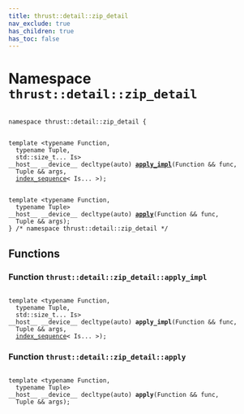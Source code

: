```yaml
---
title: thrust::detail::zip_detail
nav_exclude: true
has_children: true
has_toc: false
---
```


# Namespace `thrust::detail::zip_detail`

<code class="doxybook">
<span>namespace thrust::detail::zip&#95;detail {</span>
<br>
<span>template &lt;typename Function,</span>
<span>&nbsp;&nbsp;typename Tuple,</span>
<span>&nbsp;&nbsp;std::size_t... Is&gt;</span>
<span>__host__ __device__ decltype(auto) </span><span><b><a href="{{ site.baseurl }}/api/namespaces/namespacethrust_1_1detail_1_1zip__detail.html#function-apply-impl">apply&#95;impl</a></b>(Function && func,</span>
<span>&nbsp;&nbsp;Tuple && args,</span>
<span>&nbsp;&nbsp;<a href="{{ site.baseurl }}/api/groups/group__type__traits.html#using-index-sequence">index_sequence</a>< Is... >);</span>
<br>
<span>template &lt;typename Function,</span>
<span>&nbsp;&nbsp;typename Tuple&gt;</span>
<span>__host__ __device__ decltype(auto) </span><span><b><a href="{{ site.baseurl }}/api/namespaces/namespacethrust_1_1detail_1_1zip__detail.html#function-apply">apply</a></b>(Function && func,</span>
<span>&nbsp;&nbsp;Tuple && args);</span>
<span>} /* namespace thrust::detail::zip&#95;detail */</span>
</code>

## Functions

<h3 id="function-apply-impl">
Function <code>thrust::detail::zip&#95;detail::apply&#95;impl</code>
</h3>

<code class="doxybook">
<span>template &lt;typename Function,</span>
<span>&nbsp;&nbsp;typename Tuple,</span>
<span>&nbsp;&nbsp;std::size_t... Is&gt;</span>
<span>__host__ __device__ decltype(auto) </span><span><b>apply_impl</b>(Function && func,</span>
<span>&nbsp;&nbsp;Tuple && args,</span>
<span>&nbsp;&nbsp;<a href="{{ site.baseurl }}/api/groups/group__type__traits.html#using-index-sequence">index_sequence</a>< Is... >);</span></code>
<h3 id="function-apply">
Function <code>thrust::detail::zip&#95;detail::apply</code>
</h3>

<code class="doxybook">
<span>template &lt;typename Function,</span>
<span>&nbsp;&nbsp;typename Tuple&gt;</span>
<span>__host__ __device__ decltype(auto) </span><span><b>apply</b>(Function && func,</span>
<span>&nbsp;&nbsp;Tuple && args);</span></code>


